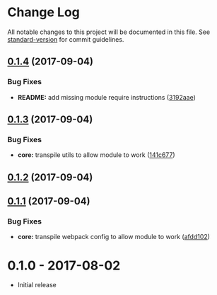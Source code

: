 # Change Log

All notable changes to this project will be documented in this file. See [standard-version](https://github.com/conventional-changelog/standard-version) for commit guidelines.

<a name="0.1.4"></a>
## [0.1.4](https://github.com/medfreeman/nuxt-netlify-cms-module/compare/v0.1.3...v0.1.4) (2017-09-04)


### Bug Fixes

* **README:** add missing module require instructions ([3192aae](https://github.com/medfreeman/nuxt-netlify-cms-module/commit/3192aae))



<a name="0.1.3"></a>
## [0.1.3](https://github.com/medfreeman/nuxt-netlify-cms-module/compare/v0.1.2...v0.1.3) (2017-09-04)


### Bug Fixes

* **core:** transpile utils to allow module to work ([141c677](https://github.com/medfreeman/nuxt-netlify-cms-module/commit/141c677))



<a name="0.1.2"></a>
## [0.1.2](https://github.com/medfreeman/nuxt-netlify-cms-module/compare/v0.1.1...v0.1.2) (2017-09-04)



<a name="0.1.1"></a>
## [0.1.1](https://github.com/medfreeman/nuxt-netlify-cms-module/compare/0.1.0...0.1.1) (2017-09-04)


### Bug Fixes

* **core:** transpile webpack config to allow module to work ([afdd102](https://github.com/medfreeman/nuxt-netlify-cms-module/commit/afdd102))



# 0.1.0 - 2017-08-02

- Initial release
